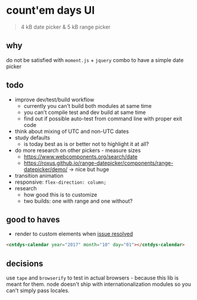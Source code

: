 # count'em days UI

> 4 kB date picker & 5 kB range picker

## why

do not be satisfied with `moment.js` + `jquery` combo to have a simple date picker

## todo

- improve dev/test/build workflow
  - currently you can't build both modules at same time
  - you can't compile test and dev build at same time
  - find out if possible auto-test from command line with proper exit code
- think about mixing of UTC and non-UTC dates
- study defaults
  - is today best as is or better not to highlight it at all?
- do more research on other pickers - measure sizes
  - https://www.webcomponents.org/search/date
  - https://roxus.github.io/range-datepicker/components/range-datepicker/demo/ -> nice but huge
- transition animation
- responsive: `flex-direction: column;`
- research
  - how good this is to customize
  - two builds: one with range and one without?

## good to haves

- render to custom elements when [issue resolved](https://github.com/sveltejs/svelte/issues/875)

```html
<cntdys-calendar year="2017" month="10" day="01"></cntdys-calendar>
```

## decisions

use `tape` and `browserify` to test in actual browsers - because this lib is meant for them.
node doesn't ship with internationalization modules so you can't simply pass locales.
